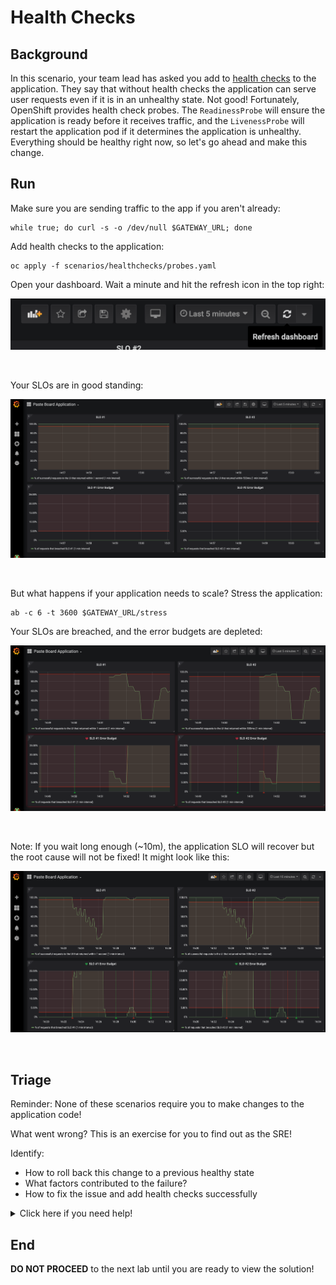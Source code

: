 # Health Checks

## Background

In this scenario, your team lead has asked you add to [health checks][1] to the application.  They say that without health checks the application can serve user requests even if it is in an unhealthy state.  Not good!  Fortunately, OpenShift provides health check probes.  The `ReadinessProbe` will ensure the application is ready before it receives traffic, and the `LivenessProbe` will restart the application pod if it determines the application is unhealthy.  Everything should be healthy right now, so let's go ahead and make this change.

## Run

Make sure you are sending traffic to the app if you aren't already:

```execute
while true; do curl -s -o /dev/null $GATEWAY_URL; done
```

Add health checks to the application:

```execute
oc apply -f scenarios/healthchecks/probes.yaml
```

Open your dashboard.  Wait a minute and hit the refresh icon in the top right:

<img src="images/grafana-alert-test-refresh.png" width="600"><br/>

<br>

Your SLOs are in good standing:

<img src="images/grafana-add-panel-error-budget-two.png" width="600"><br/>

<br>

But what happens if your application needs to scale?  Stress the application:

```execute
ab -c 6 -t 3600 $GATEWAY_URL/stress
```

Your SLOs are breached, and the error budgets are depleted:

<img src="images/grafana-slo-failure.png" width="600"><br/>

<br>

Note: If you wait long enough (~10m), the application SLO will recover but the root cause will not be fixed!  It might look like this:

<img src="images/grafana-slo-failure-recover.png" width="600"><br/>

<br>

## Triage

Reminder: None of these scenarios require you to make changes to the application code!

What went wrong?  This is an exercise for you to find out as the SRE!

Identify:
* How to roll back this change to a previous healthy state
* What factors contributed to the failure?
* How to fix the issue and add health checks successfully

<details>
  <summary>Click here if you need help!</summary>

  Look at the horizontal pod autoscaler:

  ```execute
  oc describe hpa app-ui
  ```

  The HPA is working and requested additional pods.

  But look at your application pods:

  ```execute
  oc get pods -l app=app-ui
  ```
  
  The newest version of the application fails to deploy.

  What's the difference between the old and new versions?  Look at the probes you added:

  ```execute
  cat sre-workshop-code/scenarios/healthchecks/probes.yaml
  ```

  Look at the [documentation][1] for Readiness and Liveness Probes.  What might be missing in the probe configuration?

</details>

## End

**DO NOT PROCEED** to the next lab until you are ready to view the solution!

[1]: https://docs.openshift.com/container-platform/4.5/applications/application-health.html
